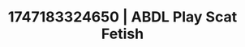 ---
categories:
- NSFW AI art
- Sapphic desires
- VR porn
- Titty fuck
- Hands in hair
image: /assets/images/1747183324650.webp
layout: post
seo:
  description: Featured content with premium ABDL Play, Scat Fetish. HD images available.
  keywords: ABDL Play, Scat Fetish
  og_image: /assets/images/1747183324650.webp
  schema_type: VisualArtwork
tags:
- ABDL Play
- Scat Fetish
- '#1747183324650'
title: 1747183324650 | ABDL Play Scat Fetish
---